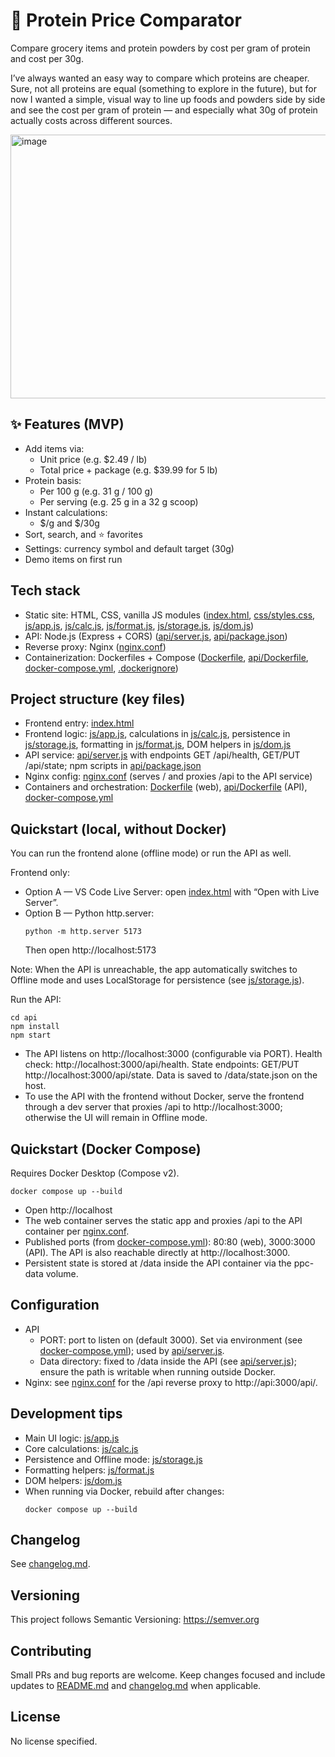 # 🥩 Protein Price Comparator

Compare grocery items and protein powders by cost per gram of protein and cost per 30g. 

I’ve always wanted an easy way to compare which proteins are cheaper.
Sure, not all proteins are equal (something to explore in the future), but for now I wanted a simple, visual way to line up foods and powders side by side and see the cost per gram of protein — and especially what 30g of protein actually costs across different sources.

<img width="1210" height="422" alt="image" src="https://github.com/user-attachments/assets/1a693d55-f1bb-4c93-81dd-353b4ee66dd7" />

## ✨ Features (MVP)
- Add items via:
  - Unit price (e.g. $2.49 / lb)
  - Total price + package (e.g. $39.99 for 5 lb)
- Protein basis:
  - Per 100 g (e.g. 31 g / 100 g)
  - Per serving (e.g. 25 g in a 32 g scoop)
- Instant calculations:
  - $/g and $/30g
- Sort, search, and ⭐ favorites
- Settings: currency symbol and default target (30g)
- Demo items on first run

## Tech stack

- Static site: HTML, CSS, vanilla JS modules ([index.html](index.html), [css/styles.css](css/styles.css), [js/app.js](js/app.js), [js/calc.js](js/calc.js), [js/format.js](js/format.js), [js/storage.js](js/storage.js), [js/dom.js](js/dom.js))
- API: Node.js (Express + CORS) ([api/server.js](api/server.js), [api/package.json](api/package.json))
- Reverse proxy: Nginx ([nginx.conf](nginx.conf))
- Containerization: Dockerfiles + Compose ([Dockerfile](Dockerfile), [api/Dockerfile](api/Dockerfile), [docker-compose.yml](docker-compose.yml), [.dockerignore](.dockerignore))

## Project structure (key files)

- Frontend entry: [index.html](index.html)
- Frontend logic: [js/app.js](js/app.js), calculations in [js/calc.js](js/calc.js), persistence in [js/storage.js](js/storage.js), formatting in [js/format.js](js/format.js), DOM helpers in [js/dom.js](js/dom.js)
- API service: [api/server.js](api/server.js) with endpoints GET /api/health, GET/PUT /api/state; npm scripts in [api/package.json](api/package.json)
- Nginx config: [nginx.conf](nginx.conf) (serves / and proxies /api to the API service)
- Containers and orchestration: [Dockerfile](Dockerfile) (web), [api/Dockerfile](api/Dockerfile) (API), [docker-compose.yml](docker-compose.yml)

## Quickstart (local, without Docker)

You can run the frontend alone (offline mode) or run the API as well.

Frontend only:
- Option A — VS Code Live Server: open [index.html](index.html) with “Open with Live Server”.
- Option B — Python http.server:
  ```
  python -m http.server 5173
  ```
  Then open http://localhost:5173

Note: When the API is unreachable, the app automatically switches to Offline mode and uses LocalStorage for persistence (see [js/storage.js](js/storage.js)).

Run the API:
```
cd api
npm install
npm start
```
- The API listens on http://localhost:3000 (configurable via PORT). Health check: http://localhost:3000/api/health. State endpoints: GET/PUT http://localhost:3000/api/state. Data is saved to /data/state.json on the host.
- To use the API with the frontend without Docker, serve the frontend through a dev server that proxies /api to http://localhost:3000; otherwise the UI will remain in Offline mode.

## Quickstart (Docker Compose)

Requires Docker Desktop (Compose v2).

```
docker compose up --build
```

- Open http://localhost
- The web container serves the static app and proxies /api to the API container per [nginx.conf](nginx.conf).
- Published ports (from [docker-compose.yml](docker-compose.yml)): 80:80 (web), 3000:3000 (API). The API is also reachable directly at http://localhost:3000.
- Persistent state is stored at /data inside the API container via the ppc-data volume.

## Configuration

- API
  - PORT: port to listen on (default 3000). Set via environment (see [docker-compose.yml](docker-compose.yml)); used by [api/server.js](api/server.js).
  - Data directory: fixed to /data inside the API (see [api/server.js](api/server.js)); ensure the path is writable when running outside Docker.
- Nginx: see [nginx.conf](nginx.conf) for the /api reverse proxy to http://api:3000/api/.

## Development tips

- Main UI logic: [js/app.js](js/app.js)
- Core calculations: [js/calc.js](js/calc.js)
- Persistence and Offline mode: [js/storage.js](js/storage.js)
- Formatting helpers: [js/format.js](js/format.js)
- DOM helpers: [js/dom.js](js/dom.js)
- When running via Docker, rebuild after changes:
  ```
  docker compose up --build
  ```

## Changelog

See [changelog.md](changelog.md).

## Versioning

This project follows Semantic Versioning: https://semver.org

## Contributing

Small PRs and bug reports are welcome. Keep changes focused and include updates to [README.md](README.md) and [changelog.md](changelog.md) when applicable.

## License

No license specified.